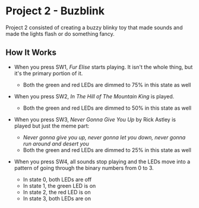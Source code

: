 # Project 2 - Buzblink

Project 2 consisted of creating a buzzy blinky toy that made sounds and made the lights flash or do something fancy.

## How It Works

* When you press SW1, *Fur Elise* starts playing. It isn't the whole thing, but it's the primary portion of it.
  * Both the green and red LEDs are dimmed to 75% in this state as well

* When you press SW2, *In The Hill of The Mountain King* is played.
  * Both the green and red LEDs are dimmed to 50% in this state as well

* When you press SW3, *Never Gonna Give You Up* by Rick Astley is played but
  just the meme part:
  * *Never gonna give you up, never gonna let you down, never gonna run around
  and desert you*
  * Both the green and red LEDs are dimmed to 25% in this state as well

* When you press SW4, all sounds stop playing and the LEDs move into a pattern
  of going through the binary numbers from 0 to 3.
  * In state 0, both LEDs are off
  * In state 1, the green LED is on
  * In state 2, the red LED is on
  * In state 3, both LEDs are on
